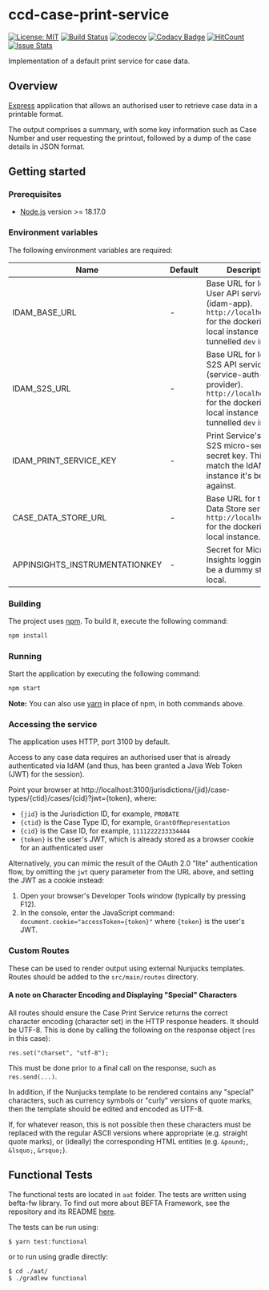 # ccd-case-print-service
[![License: MIT](https://img.shields.io/badge/License-MIT-yellow.svg)](https://opensource.org/licenses/MIT)
[![Build Status](https://travis-ci.org/hmcts/ccd-case-print-service.svg?branch=master)](https://travis-ci.org/hmcts/ccd-case-print-service)
[![codecov](https://codecov.io/gh/hmcts/ccd-case-print-service/branch/master/graph/badge.svg)](https://codecov.io/gh/hmcts/ccd-case-print-service)
[![Codacy Badge](https://api.codacy.com/project/badge/Grade/37ac45c07384494885609297b8708717)](https://www.codacy.com/app/adr1ancho/ccd-case-print-service?utm_source=github.com&amp;utm_medium=referral&amp;utm_content=hmcts/ccd-case-print-service&amp;utm_campaign=Badge_Grade)
[![HitCount](http://hits.dwyl.io/hmcts/ccd-case-print-service.svg)](#ccd-case-print-service)
[![Issue Stats](http://issuestats.com/github/hmcts/ccd-case-print-service/badge/pr)](http://issuestats.com/github/hmcts/ccd-case-print-service)


Implementation of a default print service for case data.

## Overview
[Express](http://expressjs.com) application that allows an authorised user to retrieve case data in a printable format.

The output comprises a summary, with some key information such as Case Number and user requesting the printout, followed by a dump of the case details in JSON format.

## Getting started


### Prerequisites
- [Node.js](https://nodejs.org/en) version >= 18.17.0

### Environment variables

The following environment variables are required:

| Name | Default | Description |
|------|---------|-------------|
| IDAM_BASE_URL | - | Base URL for IdAM's User API service (idam-app). `http://localhost:4501` for the dockerised local instance or tunnelled `dev` instance. |
| IDAM_S2S_URL | - | Base URL for IdAM's S2S API service (service-auth-provider). `http://localhost:4502` for the dockerised local instance or tunnelled `dev` instance. |
| IDAM_PRINT_SERVICE_KEY | - | Print Service's IdAM S2S micro-service secret key. This must match the IdAM instance it's being run against. |
| CASE_DATA_STORE_URL | - | Base URL for the Case Data Store service. `http://localhost:4452` for the dockerised local instance. |
| APPINSIGHTS_INSTRUMENTATIONKEY | - | Secret for Microsoft Insights logging, can be a dummy string in local. |

### Building

The project uses [npm](https://www.npmjs.com). To build it, execute the following command:

```bash
npm install
```
### Running

Start the application by executing the following command:

```bash
npm start
```

**Note:** You can also use [yarn](https://yarnpkg.com/lang/en/) in place of npm, in both commands above.

### Accessing the service

The application uses HTTP, port 3100 by default.

Access to any case data requires an authorised user that is already authenticated via IdAM (and thus, has been granted a Java Web Token (JWT) for the session).

Point your browser at http://localhost:3100/jurisdictions/{jid}/case-types/{ctid}/cases/{cid}?jwt={token}, where:

- `{jid}` is the Jurisdiction ID, for example, `PROBATE`
- `{ctid}` is the Case Type ID, for example, `GrantOfRepresentation`
- `{cid}` is the Case ID, for example, `1111222233334444`
- `{token}` is the user's JWT, which is already stored as a browser cookie for an authenticated user

Alternatively, you can mimic the result of the OAuth 2.0 "lite" authentication flow, by omitting the `jwt` query parameter from the URL above, and setting the JWT as a cookie instead:

1. Open your browser's Developer Tools window (typically by pressing F12).
2. In the console, enter the JavaScript command: `document.cookie="accessToken={token}"` where `{token}` is the user's JWT.

### Custom Routes

These can be used to render output using external Nunjucks templates. Routes should be added to the `src/main/routes` directory.

#### A note on Character Encoding and Displaying "Special" Characters

All routes should ensure the Case Print Service returns the correct character encoding (character set) in the HTTP response headers. It should be UTF-8. This is done by calling the following on the response object (`res` in this case):

```
res.set("charset", "utf-8");
```

This must be done prior to a final call on the response, such as `res.send(...)`.

In addition, if the Nunjucks template to be rendered contains any "special" characters, such as currency symbols or "curly" versions of quote marks, then the template should be edited and encoded as UTF-8.

If, for whatever reason, this is not possible then these characters must be replaced with the regular ASCII versions where appropriate (e.g. straight quote marks), or (ideally) the corresponding HTML entities (e.g. `&pound;`, `&lsquo;`, `&rsquo;`).


## Functional Tests
The functional tests are located in `aat` folder. The tests are written using
befta-fw library. To find out more about BEFTA Framework, see the repository and its README [here](https://github.com/hmcts/befta-fw).

The tests can be run using:

```
$ yarn test:functional
```

or to run using gradle directly:

```
$ cd ./aat/
$ ./gradlew functional
```
